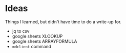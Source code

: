 # Ideas

Things I learned, but didn't have time to do a write-up for. 

* jq to csv
* google sheets XLOOKUP
* google sheets ARRAYFORMULA
* `mdclient` command
